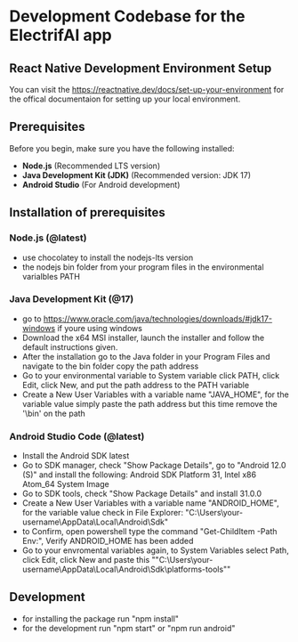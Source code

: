 # Development Codebase for the ElectrifAI app


## React Native Development Environment Setup
You can visit the https://reactnative.dev/docs/set-up-your-environment for the offical documentaion for setting up your local environment.

## Prerequisites
Before you begin, make sure you have the following installed:
- **Node.js** (Recommended LTS version)
- **Java Development Kit (JDK)** (Recommended version: JDK 17)
- **Android Studio** (For Android development)

## Installation of prerequisites
### **Node.js (@latest)** 
- use chocolatey to install the nodejs-lts version 
- the nodejs bin folder from your program files in the environmental varialbles PATH
### **Java Development Kit (@17)** 
- go to https://www.oracle.com/java/technologies/downloads/#jdk17-windows if youre using windows
- Download the x64 MSI installer, launch the installer and follow the default instructions given. 
- After the installation go to the Java folder in your Program Files and navigate to the bin folder copy the path address
- Go to your environmental variable to System variable click PATH, click Edit, click New, and put the path address to the PATH variable 
- Create a New User Variables with a variable name "JAVA_HOME", for the variable value simply paste the path address but this time remove the '\bin' on the path
### **Android Studio Code (@latest)**
- Install the Android SDK latest
- Go to SDK manager, check "Show Package Details", go to "Android 12.0 (S)" and install the following: Android SDK Platform 31, Intel x86 Atom_64 System Image
- Go to SDK tools, check "Show Package Details" and install 31.0.0
- Create a New User Variables with a variable name "ANDROID_HOME", for the variable value check in File Explorer:
"C:\Users\your-username\AppData\Local\Android\Sdk"
- to Confirm, open powershell type the command "Get-ChildItem -Path Env:\", Verify ANDROID_HOME has been added
- Go to your envromental variables again, to System Variables select Path, click Edit, click New and paste this ""C:\Users\your-username\AppData\Local\Android\Sdk\platforms-tools""

## Development
- for installing the package run "npm install"
- for the development run "npm start" or "npm run android"